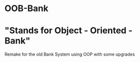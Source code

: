 # OOB-Bank
# "Stands for Object - Oriented - Bank"
Remake for the old Bank System using OOP with some upgrades 
